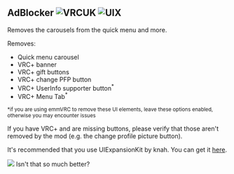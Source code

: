## AdBlocker ![VRCUK](https://img.shields.io/badge/VRChatUtilityKit-required-orange?style=flat-square) ![UIX](https://img.shields.io/badge/UIExpansionKit-recommended-blue?style=flat-square)

Removes the carousels from the quick menu and more.

Removes:

- Quick menu carousel
- VRC+ banner
- VRC+ gift buttons
- VRC+ change PFP button
- VRC+ UserInfo supporter button<sup>*</sup>
- VRC+ Menu Tab<sup>*</sup>

<sup>*if you are using emmVRC to remove these UI elements, leave these options enabled, otherwise you may encounter
issues</sup>

If you have VRC+ and are missing buttons, please verify that those aren't removed by the mod (e.g. the change profile
picture button).

It's recommended that you use UIExpansionKit by knah. You can get
it [here](https://github.com/knah/VRCMods/releases/latest).

![](https://i.imgur.com/Q9VTjJj.png)
Isn't that so much better?
